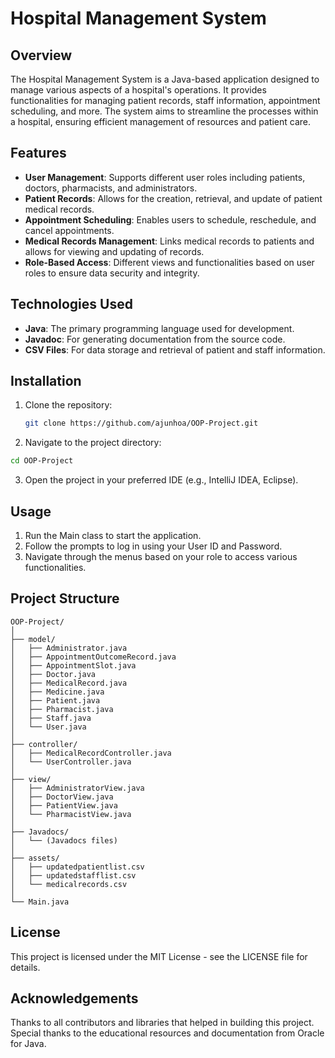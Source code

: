 # Hospital Management System

## Overview
The Hospital Management System is a Java-based application designed to manage various aspects of a hospital's operations. It provides functionalities for managing patient records, staff information, appointment scheduling, and more. The system aims to streamline the processes within a hospital, ensuring efficient management of resources and patient care.

## Features
- **User  Management**: Supports different user roles including patients, doctors, pharmacists, and administrators.
- **Patient Records**: Allows for the creation, retrieval, and update of patient medical records.
- **Appointment Scheduling**: Enables users to schedule, reschedule, and cancel appointments.
- **Medical Records Management**: Links medical records to patients and allows for viewing and updating of records.
- **Role-Based Access**: Different views and functionalities based on user roles to ensure data security and integrity.

## Technologies Used
- **Java**: The primary programming language used for development.
- **Javadoc**: For generating documentation from the source code.
- **CSV Files**: For data storage and retrieval of patient and staff information.

## Installation
1. Clone the repository:
   ```bash
   git clone https://github.com/ajunhoa/OOP-Project.git

2. Navigate to the project directory:
```bash
cd OOP-Project
```
3. Open the project in your preferred IDE (e.g., IntelliJ IDEA, Eclipse).

## Usage
1. Run the Main class to start the application.
2. Follow the prompts to log in using your User ID and Password.
3. Navigate through the menus based on your role to access various functionalities.

## Project Structure
```
OOP-Project/
│
├── model/
│   ├── Administrator.java
│   ├── AppointmentOutcomeRecord.java
│   ├── AppointmentSlot.java
│   ├── Doctor.java
│   ├── MedicalRecord.java
│   ├── Medicine.java
│   ├── Patient.java
│   ├── Pharmacist.java
│   ├── Staff.java
│   └── User.java
│
├── controller/
│   ├── MedicalRecordController.java
│   └── UserController.java
│
├── view/
│   ├── AdministratorView.java
│   ├── DoctorView.java
│   ├── PatientView.java
│   └── PharmacistView.java
│
├── Javadocs/
│   └── (Javadocs files)
│
├── assets/
│   ├── updatedpatientlist.csv
│   ├── updatedstafflist.csv
│   └── medicalrecords.csv
│
└── Main.java
```

## License
This project is licensed under the MIT License - see the LICENSE file for details.

## Acknowledgements
Thanks to all contributors and libraries that helped in building this project.
Special thanks to the educational resources and documentation from Oracle for Java.
